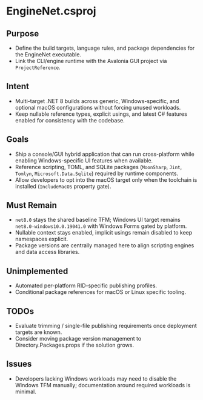 # EngineNet.csproj

## Purpose
- Define the build targets, language rules, and package dependencies for the EngineNet executable.
- Link the CLI/engine runtime with the Avalonia GUI project via `ProjectReference`.

## Intent
- Multi-target .NET 8 builds across generic, Windows-specific, and optional macOS configurations without forcing unused workloads.
- Keep nullable reference types, explicit usings, and latest C# features enabled for consistency with the codebase.

## Goals
- Ship a console/GUI hybrid application that can run cross-platform while enabling Windows-specific UI features when available.
- Reference scripting, TOML, and SQLite packages (`MoonSharp`, `Jint`, `Tomlyn`, `Microsoft.Data.Sqlite`) required by runtime components.
- Allow developers to opt into the macOS target only when the toolchain is installed (`IncludeMacOS` property gate).

## Must Remain
- `net8.0` stays the shared baseline TFM; Windows UI target remains `net8.0-windows10.0.19041.0` with Windows Forms gated by platform.
- Nullable context stays enabled, implicit usings remain disabled to keep namespaces explicit.
- Package versions are centrally managed here to align scripting engines and data access libraries.

## Unimplemented
- Automated per-platform RID-specific publishing profiles.
- Conditional package references for macOS or Linux specific tooling.

## TODOs
- Evaluate trimming / single-file publishing requirements once deployment targets are known.
- Consider moving package version management to Directory.Packages.props if the solution grows.

## Issues
- Developers lacking Windows workloads may need to disable the Windows TFM manually; documentation around required workloads is minimal.
